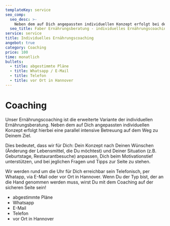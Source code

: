 ```yaml
---
templateKey: service
seo_comp:
  seo_desc: >-
    Neben dem auf Dich angepassten individuellen Konzept erfolgt bei dem individuellen Coaching eine parallel intensive Betreuung auf dem Weg zu Deinem Ziel.
  seo_title: Faber Ernährungsberatung - individuelles Ernährungscoaching
service: service
title: Individuelles Ernährungscoaching
angebot: true
category: Coaching
price: 100
time: monatlich
bullets:
  - title: abgestimmte Pläne
  - title: Whatsapp / E-Mail
  - title: Telefon
  - title: vor Ort in Hannover
---
```


# Coaching

Unser Ernährungscoaching ist die erweiterte Variante der individuellen Ernährungsberatung. Neben dem auf Dich angepassten individuellen Konzept erfolgt hierbei eine parallel intensive Betreuung auf dem Weg zu Deinem Ziel.

Dies bedeutet, dass wir für Dich: Dein Konzept nach Deinen Wünschen (Änderung der Lebensmittel, die Du möchtest) und Deiner Situation (z.B. Geburtstage, Restaurantbesuche) anpassen, Dich beim Motivationstief unterstützen, und bei jeglichen Fragen und Tipps zur Seite zu stehen.

Wir werden rund um die Uhr für Dich erreichbar sein Telefonisch, per Whatapp, via E-Mail oder vor Ort in Hannover. Wenn Du der Typ bist, der an die Hand genommen werden muss, wirst Du mit dem Coaching auf der sicheren Seite sein!

- abgestimmte Pläne
- Whatsapp
- E-Mail
- Telefon
- vor Ort in Hannover
